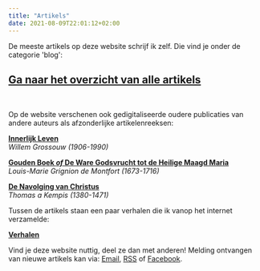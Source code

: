```yaml
---
title: "Artikels"
date: 2021-08-09T22:01:12+02:00
---
```


De meeste artikels op deze website schrijf ik zelf. Die vind je onder de categorie 'blog': 

## **[Ga naar het overzicht van alle artikels](/categories/blog)**

&nbsp;

Op de website verschenen ook gedigitaliseerde oudere publicaties van andere auteurs als afzonderlijke artikelenreeksen:

**[Innerlijk Leven](/categories/innerlijk-leven)**  
*Willem Grossouw (1906-1990)*

**[Gouden Boek *of* De Ware Godsvrucht tot de Heilige Maagd Maria](/categories/gouden-boek)**  
*Louis-Marie Grignion de Montfort (1673-1716)*

**[De Navolging van Christus](/categories/navolging-van-christus)**  
*Thomas a Kempis (1380-1471)*


Tussen de artikels staan een paar verhalen die ik vanop het internet verzamelde:

**[Verhalen](/categories/verhalen)**

Vind je deze website nuttig, deel ze dan met anderen! Melding ontvangen van nieuwe artikels kan via: [Email](https://nieuws.gelovenleren.net/?p=subscribe&id=1), [RSS](/index.xml) of [Facebook](https://www.facebook.com/alledaagsgeloven/).

